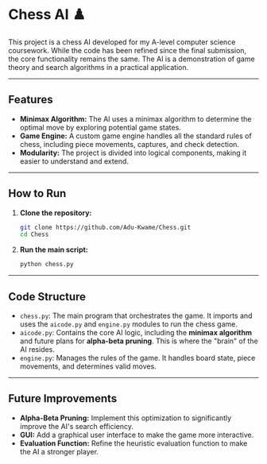 # Chess AI ♟️

This project is a chess AI developed for my A-level computer science coursework. While the code has been refined since the final submission, the core functionality remains the same. The AI is a demonstration of game theory and search algorithms in a practical application.

---

## Features

* **Minimax Algorithm:** The AI uses a minimax algorithm to determine the optimal move by exploring potential game states.
* **Game Engine:** A custom game engine handles all the standard rules of chess, including piece movements, captures, and check detection.
* **Modularity:** The project is divided into logical components, making it easier to understand and extend.

---

## How to Run

1.  **Clone the repository:**
    ```bash
    git clone https://github.com/Adu-Kwame/Chess.git
    cd Chess
    ```
2.  **Run the main script:**
    ```bash
    python chess.py
    ```

---

## Code Structure

* `chess.py`: The main program that orchestrates the game. It imports and uses the `aicode.py` and `engine.py` modules to run the chess game.
* `aicode.py`: Contains the core AI logic, including the **minimax algorithm** and future plans for **alpha-beta pruning**. This is where the "brain" of the AI resides.
* `engine.py`: Manages the rules of the game. It handles board state, piece movements, and determines valid moves.

---

## Future Improvements

* **Alpha-Beta Pruning:** Implement this optimization to significantly improve the AI's search efficiency.
* **GUI:** Add a graphical user interface to make the game more interactive.
* **Evaluation Function:** Refine the heuristic evaluation function to make the AI a stronger player.
